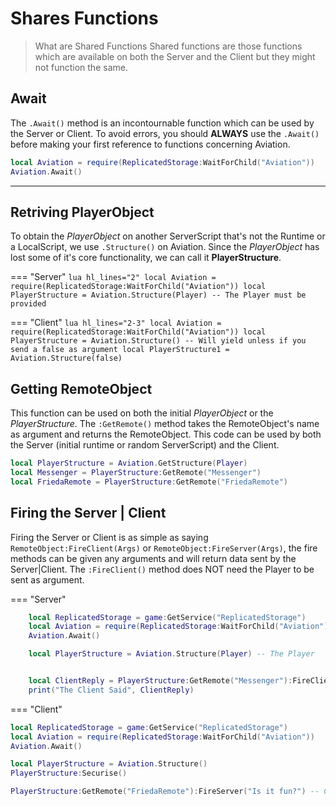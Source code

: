 
# Shares Functions

> What are Shared Functions 
Shared functions are those functions which are available on both the Server and the Client but they might not function the same.

## Await

The `.Await()` method is an incontournable function which can be used by the Server or Client. To avoid errors, you should __ALWAYS__ use the `.Await()` before making your first reference to functions concerning Aviation.

```lua hl_lines="2"
local Aviation = require(ReplicatedStorage:WaitForChild("Aviation"))
Aviation.Await()
```

---

## Retriving PlayerObject

To obtain the *PlayerObject* on another ServerScript that's not the Runtime or a LocalScript, we use `.Structure()` on Aviation. Since the *PlayerObject* has lost some of it's core functionality, we can call it **PlayerStructure**.

=== "Server"
    ```lua hl_lines="2"
    local Aviation = require(ReplicatedStorage:WaitForChild("Aviation"))
    local PlayerStructure = Aviation.Structure(Player) -- The Player must be provided
    ```

=== "Client"
    ```lua hl_lines="2-3"
    local Aviation = require(ReplicatedStorage:WaitForChild("Aviation"))
    local PlayerStructure = Aviation.Structure() -- Will yield unless if you send a false as argument
    local PlayerStructure1 = Aviation.Structure(false)
    ```

## Getting RemoteObject

This function can be used on both the initial *PlayerObject* or the *PlayerStructure*. The `:GetRemote()` method takes the RemoteObject's name as argument and returns the RemoteObject. This code can be used by both the Server (initial runtime or random ServerScript) and the Client.

```lua hl_lines="2-3"
local PlayerStructure = Aviation.GetStructure(Player)
local Messenger = PlayerStructure:GetRemote("Messenger")
local FriedaRemote = PlayerStructure:GetRemote("FriedaRemote")
```

## Firing the Server | Client

Firing the Server or Client is as simple as saying `RemoteObject:FireClient(Args)` or `RemoteObject:FireServer(Args)`, the fire methods can be given any arguments and will return data sent by the Server|Client. The `:FireClient()` method does NOT need the Player to be sent as argument.


=== "Server"
```lua
    local ReplicatedStorage = game:GetService("ReplicatedStorage")
    local Aviation = require(ReplicatedStorage:WaitForChild("Aviation"))
    Aviation.Await()

    local PlayerStructure = Aviation.Structure(Player) -- The Player


    local ClientReply = PlayerStructure:GetRemote("Messenger"):FireClient("Hello world from Aviation!")
    print("The Client Said", ClientReply)
```
=== "Client"
```lua
local ReplicatedStorage = game:GetService("ReplicatedStorage")
local Aviation = require(ReplicatedStorage:WaitForChild("Aviation"))
Aviation.Await()

local PlayerStructure = Aviation.Structure()
PlayerStructure:Securise()

PlayerStructure:GetRemote("FriedaRemote"):FireServer("Is it fun?") -- Can return a Value
```
